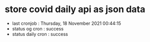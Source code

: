 # store covid daily api as json data

- last cronjob : Thursday, 18 November 2021 00:44:15
- status og cron : success
- status daily cron : success
      
      